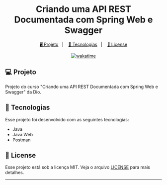 <h1 align="center">
  Criando uma API REST Documentada com Spring Web e Swagger
</h1>

<p align="center">
  <a href="#-projeto">🖥️ Projeto</a>&nbsp;&nbsp;&nbsp;|&nbsp;&nbsp;&nbsp;
  <a href="#-tecnologias">🚀 Tecnologias</a>&nbsp;&nbsp;&nbsp;|&nbsp;&nbsp;&nbsp;
  <a href="#-license">📝 License</a>
</p>

<p align="center">
    <a href="https://wakatime.com/badge/user/68660678-6b86-4b78-98df-f5f41a37e1bc/project/e46e424f-3394-4cff-9679-6331ad056092"><img src="https://wakatime.com/badge/user/68660678-6b86-4b78-98df-f5f41a37e1bc/project/e46e424f-3394-4cff-9679-6331ad056092.svg" alt="wakatime"></a>
</p>


## 💻 Projeto

Projeto do curso "Criando uma API REST Documentada com Spring Web e Swagger" da Dio.

## 🚀 Tecnologias

Esse projeto foi desenvolvido com as seguintes tecnologias:

- Java
- Java Web
- Postman

## 📝 License

Esse projeto está sob a licença MIT. Veja o arquivo [LICENSE](LICENSE) para mais detalhes.

---
